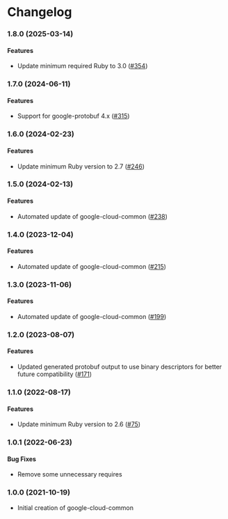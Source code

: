 # Changelog

### 1.8.0 (2025-03-14)

#### Features

* Update minimum required Ruby to 3.0 ([#354](https://github.com/googleapis/common-protos-ruby/issues/354)) 

### 1.7.0 (2024-06-11)

#### Features

* Support for google-protobuf 4.x ([#315](https://github.com/googleapis/common-protos-ruby/issues/315)) 

### 1.6.0 (2024-02-23)

#### Features

* Update minimum Ruby version to 2.7 ([#246](https://github.com/googleapis/common-protos-ruby/issues/246)) 

### 1.5.0 (2024-02-13)

#### Features

* Automated update of google-cloud-common ([#238](https://github.com/googleapis/common-protos-ruby/issues/238)) 

### 1.4.0 (2023-12-04)

#### Features

* Automated update of google-cloud-common ([#215](https://github.com/googleapis/common-protos-ruby/issues/215)) 

### 1.3.0 (2023-11-06)

#### Features

* Automated update of google-cloud-common ([#199](https://github.com/googleapis/common-protos-ruby/issues/199)) 

### 1.2.0 (2023-08-07)

#### Features

* Updated generated protobuf output to use binary descriptors for better future compatibility ([#171](https://github.com/googleapis/common-protos-ruby/issues/171)) 

### 1.1.0 (2022-08-17)

#### Features

* Update minimum Ruby version to 2.6 ([#75](https://github.com/googleapis/common-protos-ruby/issues/75)) 

### 1.0.1 (2022-06-23)

#### Bug Fixes

* Remove some unnecessary requires

### 1.0.0 (2021-10-19)

* Initial creation of google-cloud-common
